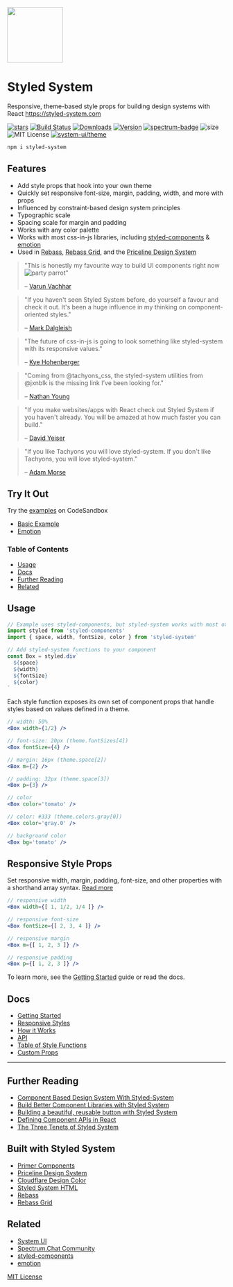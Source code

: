 
<img src='https://styled-system.com/logo.svg' width='128' height='128' />

# Styled System

Responsive, theme-based style props for building design systems with React
https://styled-system.com

[![stars][]][github]
[![Build Status][ci]][travis]
[![Downloads][]][npm]
[![Version][]][npm]
[![spectrum-badge][]][spectrum]
![size][]
![MIT License][license]
[![system-ui/theme][system-ui-badge]](https://system-ui.com/theme)

[ci]: https://flat.badgen.net/travis/jxnblk/styled-system
[version]: https://flat.badgen.net/npm/v/styled-system
[downloads]: https://flat.badgen.net/npm/dw/styled-system
[license]: https://flat.badgen.net/badge/license/MIT/blue
[stars]: https://flat.badgen.net/github/stars/jxnblk/styled-system
[size]: https://flat.badgen.net/bundlephobia/minzip/styled-system
[spectrum-badge]: https://flat.badgen.net/badge/spectrum/community/purple
[system-ui-badge]: https://flat.badgen.net/badge/system-ui/theme/black

[npm]: https://npmjs.com/package/styled-system
[travis]: https://travis-ci.org/jxnblk/styled-system
[github]: https://github.com/jxnblk/styled-system
[spectrum]: https://spectrum.chat/styled-system


```sh
npm i styled-system
```

## Features

- Add style props that hook into your own theme
- Quickly set responsive font-size, margin, padding, width, and more with props
- Influenced by constraint-based design system principles
- Typographic scale
- Spacing scale for margin and padding
- Works with any color palette
- Works with most css-in-js libraries, including [styled-components][] & [emotion][emotion]
- Used in [Rebass](https://rebassjs.org), [Rebass Grid](https://grid.rebassjs.org/), and the [Priceline Design System](https://github.com/pricelinelabs/design-system)

> "This is honestly my favourite way to build UI components right now ![party parrot][party-parrot]"
>
> – [Varun Vachhar][varun-post]

[party-parrot]: https://github.com/jmhobbs/cultofthepartyparrot.com/raw/master/parrots/parrot.gif


> "If you haven't seen Styled System before, do yourself a favour and check it out. It's been a huge influence in my thinking on component-oriented styles."
>
> – [Mark Dalgleish][markdalgleish]

<!--
> "Fantastic set of tools that offer the ease and API of tachyons/functional CSS but, are way more customisable."
>
> – [Varun Vachhar](https://mobile.twitter.com/winkerVSbecks/status/955619873463431168)
-->

> "The future of css-in-js is going to look something like styled-system with its responsive values."<br/>
>
> – [Kye Hohenberger](https://mobile.twitter.com/tkh44/status/905474043729416192)

> "Coming from @tachyons_css, the styled-system utilities from @jxnblk is the missing link I’ve been looking for."<br/>
>
> – [Nathan Young](https://mobile.twitter.com/nathanyoung/status/891353221880360960)

> "If you make websites/apps with React check out Styled System if you haven't already. You will be amazed at how much faster you can build."
>
> – [David Yeiser][david-tweet]

> "If you like Tachyons you will love styled-system. If you don't like Tachyons, you will love styled-system."
>
> – [Adam Morse][mrmrs]

[mrmrs]: https://mobile.twitter.com/mrmrs_/status/913189805055401984


## Try It Out

Try the [examples](examples) on CodeSandbox

- [Basic Example](https://codesandbox.io/s/github/jxnblk/styled-system/tree/master/examples/basic)
- [Emotion](https://codesandbox.io/s/github/jxnblk/styled-system/tree/master/examples/emotion)


### Table of Contents

- [Usage](#usage)
- [Docs](#docs)
- [Further Reading](#further-reading)
- [Related](#related)

## Usage

```jsx
// Example uses styled-components, but styled-system works with most other css-in-js libraries as well
import styled from 'styled-components'
import { space, width, fontSize, color } from 'styled-system'

// Add styled-system functions to your component
const Box = styled.div`
  ${space}
  ${width}
  ${fontSize}
  ${color}
`
```

Each style function exposes its own set of component props
that handle styles based on values defined in a theme.

```jsx
// width: 50%
<Box width={1/2} />

// font-size: 20px (theme.fontSizes[4])
<Box fontSize={4} />

// margin: 16px (theme.space[2])
<Box m={2} />

// padding: 32px (theme.space[3])
<Box p={3} />

// color
<Box color='tomato' />

// color: #333 (theme.colors.gray[0])
<Box color='gray.0' />

// background color
<Box bg='tomato' />
```

## Responsive Style Props

Set responsive width, margin, padding, font-size, and other properties with a shorthand array syntax.
[Read more](docs/responsive-styles.md)

```jsx
// responsive width
<Box width={[ 1, 1/2, 1/4 ]} />

// responsive font-size
<Box fontSize={[ 2, 3, 4 ]} />

// responsive margin
<Box m={[ 1, 2, 3 ]} />

// responsive padding
<Box p={[ 1, 2, 3 ]} />
```

To learn more, see the [Getting Started](docs/getting-started.md) guide or read the docs.

<!-- link shims for previous readme -->
<a name='getting-started'></a>
<a name='how-it-works'></a>
<a name='responsive-styles'></a>
<a name='api'></a>
<a name='system-components'></a>
<a name='default-theme'></a>
<a name='troubleshooting'></a>
<a name='cleanelement'></a>

## Docs

- [Getting Started](https://styled-system.com/getting-started)
- [Responsive Styles](https://styled-system.com/responsive-styles)
- [How it Works](https://styled-system.com/how-it-works)
- [API](https://styled-system.com/api)
- [Table of Style Functions](https://styled-system.com/table)
- [Custom Props](https://styled-system.com/custom-props)

---

## Further Reading

- [Component Based Design System With Styled-System][varun-post]
- [Build Better Component Libraries with Styled System][alan-b-smith-post]
- [Building a beautiful, reusable button with Styled System](https://johno.com/styled-system-button)
- [Defining Component APIs in React](http://jxnblk.com/blog/defining-component-apis-in-react/)
- [The Three Tenets of Styled System](https://jxnblk.com/blog/the-three-tenets-of-styled-system/)


## Built with Styled System

- [Primer Components](https://primer.style/components)
- [Priceline Design System](https://pricelinelabs.github.io/design-system/)
- [Cloudflare Design Color](https://cloudflare.design/color/)
- [Styled System HTML](https://johnpolacek.github.io/styled-system-html/)
- [Rebass](https://rebassjs.org)
- [Rebass Grid](https://grid.rebassjs.org)

## Related

- [System UI](https://system-ui.com)
- [Spectrum.Chat Community](https://spectrum.chat/styled-system)
- [styled-components][]
- [emotion][]

[styled-components]: https://github.com/styled-components/styled-components
[emotion]: https://github.com/emotion-js/emotion
[varun-post]: https://varun.ca/styled-system/
[alan-b-smith-post]: https://medium.com/styled-components/build-better-component-libraries-with-styled-system-4951653d54ee
[david-tweet]: https://mobile.twitter.com/davidyeiser/status/965920740582285312

<!-- extra links -->
[cole-tweet]: https://mobile.twitter.com/colebemis/status/996565848138526721
[mrmrs-elements]: https://github.com/mrmrs/elements
[broccs-react-starter]: https://github.com/broccolini/react-website-starter
[markdalgleish]: https://mobile.twitter.com/markdalgleish/status/1107732365474848768
[Varun Vachhar]: https://mobile.twitter.com/winkerVSbecks/status/955619873463431168

[MIT License](LICENSE.md)
